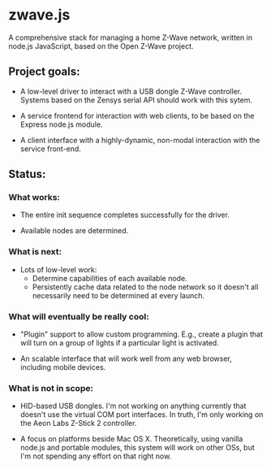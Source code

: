 # zwave.js

A comprehensive stack for managing a home Z-Wave network, written in node.js JavaScript, 
based on the Open Z-Wave project.

## Project goals:

* A low-level driver to interact with a USB dongle Z-Wave controller.  Systems based
on the Zensys serial API should work with this sytem.

* A service frontend for interaction with web clients, to be based on the Express node.js
module.

* A client interface with a highly-dynamic, non-modal interaction with the service
front-end.

## Status:

### What works:

* The entire init sequence completes successfully for the driver.

* Available nodes are determined.

### What is next:

* Lots of low-level work:
    * Determine capabilities of each available node.
    * Persistently cache data related to the node network so it doesn't all necessarily need to be determined at every launch.
    
### What will eventually be really cool:

* "Plugin" support to allow custom programming.  E.g., create a plugin that will turn
on a group of lights if a particular light is activated.

* An scalable interface that will work well from any web browser, including mobile devices.

### What is not in scope:

* HID-based USB dongles.  I'm not working on anything currently that doesn't use the
virtual COM port interfaces.  In truth, I'm only working on the Aeon Labs Z-Stick 2 controller.

* A focus on platforms beside Mac OS X.  Theoretically, using vanilla node.js and 
portable modules, this system will work on other OSs, but I'm not spending any
effort on that right now.





